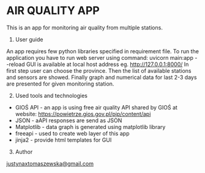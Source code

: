 # AIR QUALITY APP

This is an app for monitoring air quality from multiple stations. 

1. User guide 

An app requires few python libraries specified in requirement file.
To run the application you have to run web server using command: 
uvicorn main:app --reload
GUI is available at local host address eg. http://127.0.0.1:8000/
In first step user can choose the province. Then the list of available stations and sensors are showed. 
Finally graph and numerical data for last 2-3 days are presented for given monitoring station. 

2. Used tools and technologies

- GIOŚ API - an app is using free air quality API shared by GIOŚ at website: https://powietrze.gios.gov.pl/pjp/content/api
- JSON - aAPI responses are send as JSON 
- Matplotlib - data graph is generated using matplotlib library 
- freeapi - used to create web layer of this app
- jinja2 - provide html templates for GUI

3. Author 

justynaxtomaszewska@gmail.com